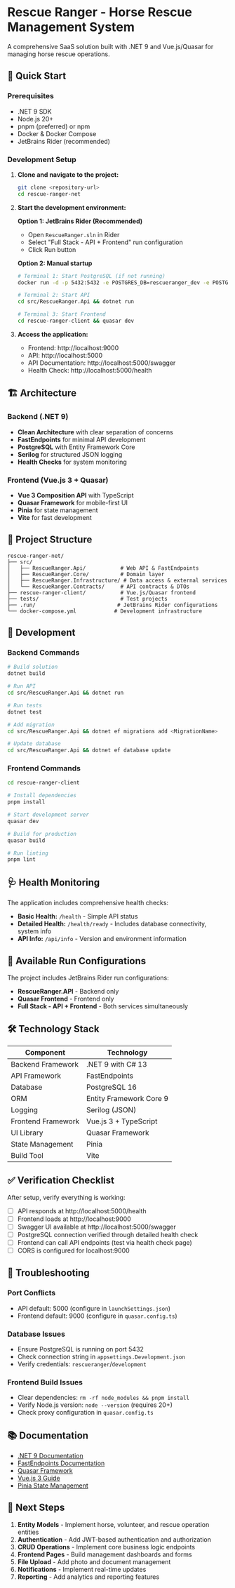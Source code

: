 # Rescue Ranger - Horse Rescue Management System

A comprehensive SaaS solution built with .NET 9 and Vue.js/Quasar for managing horse rescue operations.

## 🚀 Quick Start

### Prerequisites

- .NET 9 SDK
- Node.js 20+
- pnpm (preferred) or npm
- Docker & Docker Compose
- JetBrains Rider (recommended)

### Development Setup

1. **Clone and navigate to the project:**
   ```bash
   git clone <repository-url>
   cd rescue-ranger-net
   ```

2. **Start the development environment:**

   **Option 1: JetBrains Rider (Recommended)**
   - Open `RescueRanger.sln` in Rider
   - Select "Full Stack - API + Frontend" run configuration
   - Click Run button

   **Option 2: Manual startup**
   ```bash
   # Terminal 1: Start PostgreSQL (if not running)
   docker run -d -p 5432:5432 -e POSTGRES_DB=rescueranger_dev -e POSTGRES_USER=rescueranger -e POSTGRES_PASSWORD=development postgres:16
   
   # Terminal 2: Start API
   cd src/RescueRanger.Api && dotnet run
   
   # Terminal 3: Start Frontend
   cd rescue-ranger-client && quasar dev
   ```

3. **Access the application:**
   - Frontend: http://localhost:9000
   - API: http://localhost:5000
   - API Documentation: http://localhost:5000/swagger
   - Health Check: http://localhost:5000/health

## 🏗️ Architecture

### Backend (.NET 9)
- **Clean Architecture** with clear separation of concerns
- **FastEndpoints** for minimal API development
- **PostgreSQL** with Entity Framework Core
- **Serilog** for structured JSON logging
- **Health Checks** for system monitoring

### Frontend (Vue.js 3 + Quasar)
- **Vue 3 Composition API** with TypeScript
- **Quasar Framework** for mobile-first UI
- **Pinia** for state management
- **Vite** for fast development

## 📁 Project Structure

```
rescue-ranger-net/
├── src/
│   ├── RescueRanger.Api/           # Web API & FastEndpoints
│   ├── RescueRanger.Core/          # Domain layer
│   ├── RescueRanger.Infrastructure/ # Data access & external services
│   └── RescueRanger.Contracts/     # API contracts & DTOs
├── rescue-ranger-client/           # Vue.js/Quasar frontend
├── tests/                          # Test projects
├── .run/                          # JetBrains Rider configurations
└── docker-compose.yml            # Development infrastructure
```

## 🔧 Development

### Backend Commands
```bash
# Build solution
dotnet build

# Run API
cd src/RescueRanger.Api && dotnet run

# Run tests
dotnet test

# Add migration
cd src/RescueRanger.Api && dotnet ef migrations add <MigrationName>

# Update database
cd src/RescueRanger.Api && dotnet ef database update
```

### Frontend Commands
```bash
cd rescue-ranger-client

# Install dependencies
pnpm install

# Start development server
quasar dev

# Build for production
quasar build

# Run linting
pnpm lint
```

## 🩺 Health Monitoring

The application includes comprehensive health checks:

- **Basic Health:** `/health` - Simple API status
- **Detailed Health:** `/health/ready` - Includes database connectivity, system info
- **API Info:** `/api/info` - Version and environment information

## 🔄 Available Run Configurations

The project includes JetBrains Rider run configurations:

- **RescueRanger.API** - Backend only
- **Quasar Frontend** - Frontend only  
- **Full Stack - API + Frontend** - Both services simultaneously

## 🛠️ Technology Stack

| Component | Technology |
|-----------|------------|
| Backend Framework | .NET 9 with C# 13 |
| API Framework | FastEndpoints |
| Database | PostgreSQL 16 |
| ORM | Entity Framework Core 9 |
| Logging | Serilog (JSON) |
| Frontend Framework | Vue.js 3 + TypeScript |
| UI Library | Quasar Framework |
| State Management | Pinia |
| Build Tool | Vite |

## ✅ Verification Checklist

After setup, verify everything is working:

- [ ] API responds at http://localhost:5000/health
- [ ] Frontend loads at http://localhost:9000  
- [ ] Swagger UI available at http://localhost:5000/swagger
- [ ] PostgreSQL connection verified through detailed health check
- [ ] Frontend can call API endpoints (test via health check page)
- [ ] CORS is configured for localhost:9000

## 🚨 Troubleshooting

### Port Conflicts
- API default: 5000 (configure in `launchSettings.json`)
- Frontend default: 9000 (configure in `quasar.config.ts`)

### Database Issues
- Ensure PostgreSQL is running on port 5432
- Check connection string in `appsettings.Development.json`
- Verify credentials: `rescueranger`/`development`

### Frontend Build Issues
- Clear dependencies: `rm -rf node_modules && pnpm install`
- Verify Node.js version: `node --version` (requires 20+)
- Check proxy configuration in `quasar.config.ts`

## 📚 Documentation

- [.NET 9 Documentation](https://docs.microsoft.com/en-us/dotnet/core/)
- [FastEndpoints Documentation](https://fast-endpoints.com/)
- [Quasar Framework](https://quasar.dev/)
- [Vue.js 3 Guide](https://vuejs.org/guide/)
- [Pinia State Management](https://pinia.vuejs.org/)

## 📝 Next Steps

1. **Entity Models** - Implement horse, volunteer, and rescue operation entities
2. **Authentication** - Add JWT-based authentication and authorization  
3. **CRUD Operations** - Implement core business logic endpoints
4. **Frontend Pages** - Build management dashboards and forms
5. **File Upload** - Add photo and document management
6. **Notifications** - Implement real-time updates
7. **Reporting** - Add analytics and reporting features